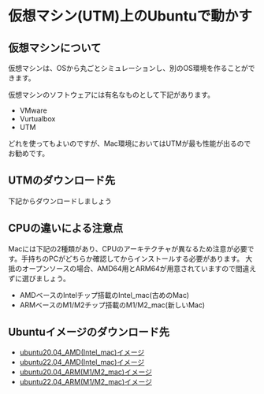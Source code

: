 # 仮想マシン(UTM)上のUbuntuで動かす

## 仮想マシンについて
仮想マシンは、OSから丸ごとシミュレーションし、別のOS環境を作ることができます。

仮想マシンのソフトウェアには有名なものとして下記があります。
- VMware
- Vurtualbox
- UTM

どれを使ってもよいのですが、Mac環境においてはUTMが最も性能が出るのでお勧めです。

## UTMのダウンロード先
下記からダウンロードしましょう

## CPUの違いによる注意点
Macには下記の2種類があり、CPUのアーキテクチャが異なるため注意が必要です。手持ちのPCがどちらか確認してからインストールする必要があります。
大抵のオープンソースの場合、AMD64用とARM64が用意されていますので間違えずに選びましょう。

- AMDベースのIntelチップ搭載のIntel_mac(古めのMac)
- ARMベースのM1/M2チップ搭載のM1/M2_mac(新しいMac)

## Ubuntuイメージのダウンロード先
- [ubuntu20.04_AMD(Intel_mac)イメージ](https://releases.ubuntu.com/20.04.6/?_ga=2.11851060.1856522629.1695269195-1682692205.1693276115)
- [ubuntu22.04_AMD(Intel_mac)イメージ](https://ubuntu.com/download/desktop)
- [ubuntu20.04_ARM(M1/M2_mac)イメージ](https://cdimage.ubuntu.com/releases/focal/release/)
- [ubuntu22.04_ARM(M1/M2_mac)イメージ](https://ubuntu.com/download/server/arm)
